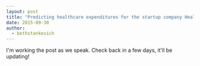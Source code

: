```yaml
---
layout: post
title: "Predicting healthcare expenditures for the startup company HealthSherpa"
date: 2015-09-30
author:
  - bethstankevich
---
```

I'm working the post as we speak. Check back in a few days, it'll be updating!
